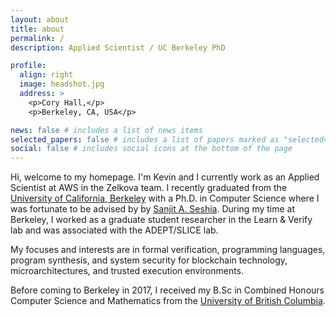 ```yaml
---
layout: about
title: about
permalink: /
description: Applied Scientist / UC Berkeley PhD

profile:
  align: right
  image: headshot.jpg
  address: >
    <p>Cory Hall,</p>
    <p>Berkeley, CA, USA</p>

news: false # includes a list of news items
selected_papers: false # includes a list of papers marked as "selected={true}"
social: false # includes social icons at the bottom of the page
---
```


Hi, welcome to my homepage. I'm Kevin and I currently work as an Applied Scientist at AWS in the Zelkova team. I recently graduated from the [University of California, Berkeley](https://eecs.berkeley.edu/) with a Ph.D. in Computer Science where I was fortunate to be advised by by [Sanjit A. Seshia](http://people.eecs.berkeley.edu/~sseshia/). During my time at Berkeley, I worked as a graduate student researcher in the Learn & Verify lab and was associated with the ADEPT/SLICE lab.

My focuses and interests are in formal verification, programming languages, program synthesis, and system security for blockchain technology, microarchitectures, and trusted execution environments.

Before coming to Berkeley in 2017, I received my B.Sc in Combined Honours Computer Science and Mathematics from the [University of British Columbia](https://www.ubc.ca/).
